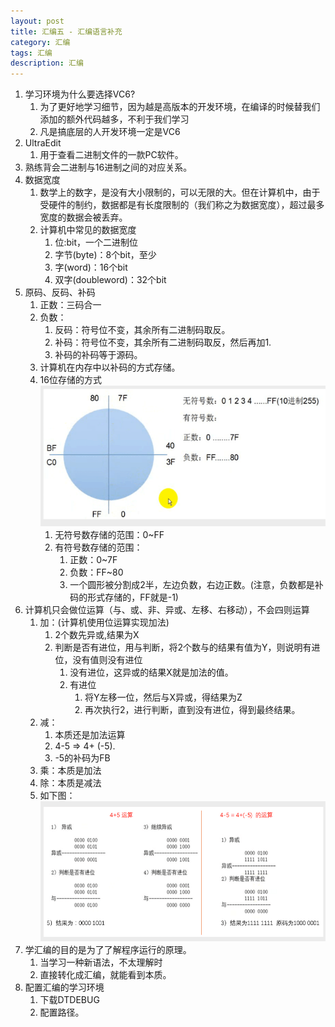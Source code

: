 ```yaml
---
layout: post
title: 汇编五 - 汇编语言补充
category: 汇编
tags: 汇编
description: 汇编
---
```


1. 学习环境为什么要选择VC6?
    1. 为了更好地学习细节，因为越是高版本的开发环境，在编译的时候替我们添加的额外代码越多，不利于我们学习
    2. 凡是搞底层的人开发环境一定是VC6
2. UltraEdit
    1. 用于查看二进制文件的一款PC软件。
3. 熟练背会二进制与16进制之间的对应关系。
4. 数据宽度
    1. 数学上的数字，是没有大小限制的，可以无限的大。但在计算机中，由于受硬件的制约，数据都是有长度限制的（我们称之为数据宽度），超过最多宽度的数据会被丢弃。
    2. 计算机中常见的数据宽度
        1. 位:bit，一个二进制位 
        2. 字节(byte)：8个bit，至少
        3. 字(word)：16个bit
        4. 双字(doubleword)：32个bit
5. 原码、反码、补码
    1. 正数：三码合一
    2. 负数：
        1. 反码：符号位不变，其余所有二进制码取反。
        2. 补码：符号位不变，其余所有二进制码取反，然后再加1.
        3. 补码的补码等于源码。
    3. 计算机在内存中以补码的方式存储。
    4. 16位存储的方式
        ![图1](https://raw.githubusercontent.com/zhoghua123/imgsBed/master/hbbc01.png) 
        1. 无符号数存储的范围：0~FF
        2. 有符号数存储的范围：
            1. 正数：0~7F
            2. 负数：FF~80
            3. 一个圆形被分割成2半，左边负数，右边正数。(注意，负数都是补码的形式存储的，FF就是-1)
6. 计算机只会做位运算（与、或、非、异或、左移、右移动），不会四则运算
    1. 加：(计算机使用位运算实现加法)
        1. 2个数先异或,结果为X
        2. 判断是否有进位，用与判断，将2个数与的结果有值为Y，则说明有进位，没有值则没有进位
            1. 没有进位，这异或的结果X就是加法的值。
            2. 有进位
                1. 将Y左移一位，然后与X异或，得结果为Z
                2. 再次执行2，进行判断，直到没有进位，得到最终结果。
    2. 减：
        1. 本质还是加法运算
        2. 4-5 => 4+ (-5).
        3. -5的补码为FB
    3. 乘：本质是加法
    4. 除：本质是减法
    5. 如下图：
        ![图1](https://raw.githubusercontent.com/zhoghua123/imgsBed/master/hbbc02.png) 
7. 学汇编的目的是为了了解程序运行的原理。
    1. 当学习一种新语法，不太理解时
    2. 直接转化成汇编，就能看到本质。
8. 配置汇编的学习环境
    1. 下载DTDEBUG
    2. 配置路径。


